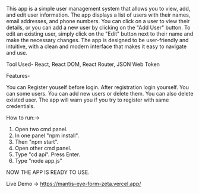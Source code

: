 This app is a simple user management system that allows you to view, add, and edit user information. The app displays a list of users with their names, email addresses, and phone numbers. You can click on a user to view their details, or you can add a new user by clicking on the "Add User" button. To edit an existing user, simply click on the "Edit" button next to their name and make the necessary changes. The app is designed to be user-friendly and intuitive, with a clean and modern interface that makes it easy to navigate and use.

Tool Used- React, React DOM, React Router, JSON Web Token

Features-

You can Register youself before login.
After registration login yourself.
You can some users.
You can add new users or delete them. You can also delete existed user.
The app will warn you if you try to register with same credentials.

How to run:->
1) Open two cmd panel.
2) In one panel "npm install".
3) Then "npm start".
4) Open other cmd panel.
5) Type "cd api". Press Enter.
6) Type "node app.js"

NOW THE APP IS READY TO USE.

Live Demo -> https://mantis-eye-form-zeta.vercel.app/
